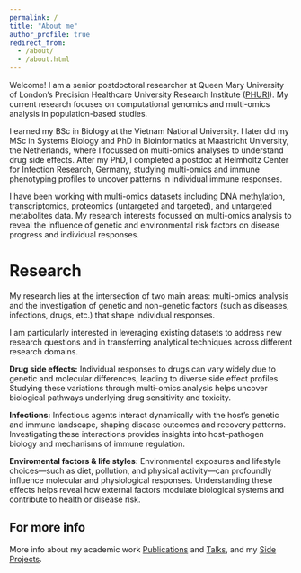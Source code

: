 ```yaml
---
permalink: /
title: "About me"
author_profile: true
redirect_from: 
  - /about/
  - /about.html
---
```


Welcome! I am a senior postdoctoral researcher at Queen Mary University of London’s Precision Healthcare University Research Institute ([PHURI](https://www.qmul.ac.uk/phuri/)). My current research focuses on computational genomics and multi-omics analysis in population-based studies.
 
I earned my BSc in Biology at the Vietnam National University. I later did my MSc in Systems Biology and PhD in Bioinformatics at Maastricht University, the Netherlands, where I focussed on multi-omics analyses to understand drug side effects. After my PhD, I completed a postdoc at Helmholtz Center for Infection Research, Germany, studying multi-omics and immune phenotyping profiles to uncover patterns in individual immune responses.

I have been working with multi-omics datasets including DNA methylation, transcriptomics, proteomics (untargeted and targeted), and untargeted metabolites data. My research interests focussed on multi-omics analysis to reveal the influence of genetic and environmental risk factors on disease progress and individual responses.



Research
======
My research lies at the intersection of two main areas: multi-omics analysis and the investigation of genetic and non-genetic factors (such as diseases, infections, drugs, etc.) that shape individual responses.

I am particularly interested in leveraging existing datasets to address new research questions and in transferring analytical techniques across different research domains.

**Drug side effects:**
Individual responses to drugs can vary widely due to genetic and molecular differences, leading to diverse side effect profiles. Studying these variations through multi-omics analysis helps uncover biological pathways underlying drug sensitivity and toxicity.

**Infections:**
Infectious agents interact dynamically with the host’s genetic and immune landscape, shaping disease outcomes and recovery patterns. Investigating these interactions provides insights into host–pathogen biology and mechanisms of immune regulation.

**Enviromental factors & life styles:**
Environmental exposures and lifestyle choices—such as diet, pollution, and physical activity—can profoundly influence molecular and physiological responses. Understanding these effects helps reveal how external factors modulate biological systems and contribute to health or disease risk.


For more info
------
More info about my academic work [Publications](https://nhannguyen000.github.io/publications/) and [Talks](https://nhannguyen000.github.io/talks/), and my [Side Projects](https://nhannguyen000.github.io/portfolio/). 

